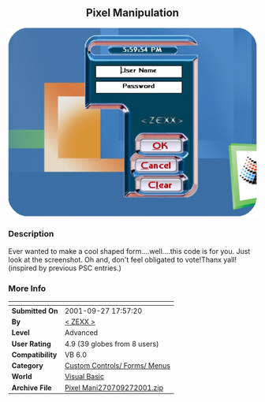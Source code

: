 ﻿<div align="center">

## Pixel Manipulation

<img src="PIC2001927183164240.jpg">
</div>

### Description

Ever wanted to make a cool shaped form....well....this code is for you. Just look at the screenshot. Oh and, don't feel obligated to vote!Thanx yall!(inspired by previous PSC entries.)
 
### More Info
 


<span>             |<span>
---                |---
**Submitted On**   |2001-09-27 17:57:20
**By**             |[\< ZEXX \>](https://github.com/Planet-Source-Code/PSCIndex/blob/master/ByAuthor/zexx.md)
**Level**          |Advanced
**User Rating**    |4.9 (39 globes from 8 users)
**Compatibility**  |VB 6\.0
**Category**       |[Custom Controls/ Forms/  Menus](https://github.com/Planet-Source-Code/PSCIndex/blob/master/ByCategory/custom-controls-forms-menus__1-4.md)
**World**          |[Visual Basic](https://github.com/Planet-Source-Code/PSCIndex/blob/master/ByWorld/visual-basic.md)
**Archive File**   |[Pixel Mani270709272001\.zip](https://github.com/Planet-Source-Code/zexx-pixel-manipulation__1-27597/archive/master.zip)








